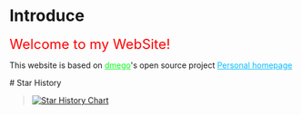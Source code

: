 # Introduce
<p><font size="5"><a style="color: red;">Welcome to my WebSite!</a></p></font>
<p>This website is based on <a style="color: rgb(8, 251, 28);" href="https://github.com/dmego">dmego</a>'s open source project <a style="color: rgb(0, 187, 255);" href="https://github.com/dmego/home.github.io">Personal homepage</a></p>
# Star History

>[![Star History Chart](https://api.star-history.com/svg?repos=CoolPlayLin/CoolPlayLin.github.io&type=Date)](https://star-history.com/#CoolPlayLin/CoolPlayLin.github.io&Date)